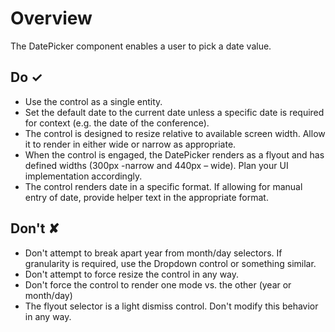 # Overview
The DatePicker component enables a user to pick a date value.



## Do &#10003;
- Use the control as a single entity.
- Set the default date to the current date unless a specific date is required for context (e.g. the date of the conference).
- The control is designed to resize relative to available screen width. Allow it to render in either wide or narrow as appropriate.
- When the control is engaged, the DatePicker renders as a flyout and has defined widths (300px -narrow and 440px – wide). Plan your UI implementation accordingly.
- The control renders date in a specific format. If allowing for manual entry of date, provide helper text in the appropriate format.


## Don't &#10008;
- Don't attempt to break apart year from month/day selectors. If granularity is required, use the Dropdown control or something similar.
- Don't attempt to force resize the control in any way.
- Don't force the control to render one mode vs. the other (year or month/day)
- The flyout selector is a light dismiss control. Don't modify this behavior in any way.
